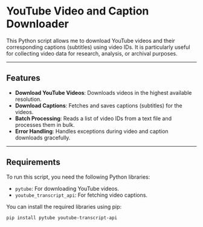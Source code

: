 # YouTube Video and Caption Downloader

This Python script allows me to download YouTube videos and their corresponding captions (subtitles) using video IDs. It is particularly useful for collecting video data for research, analysis, or archival purposes.

---

## Features
- **Download YouTube Videos**: Downloads videos in the highest available resolution.
- **Download Captions**: Fetches and saves captions (subtitles) for the videos.
- **Batch Processing**: Reads a list of video IDs from a text file and processes them in bulk.
- **Error Handling**: Handles exceptions during video and caption downloads gracefully.

---

## Requirements
To run this script, you need the following Python libraries:
- `pytube`: For downloading YouTube videos.
- `youtube_transcript_api`: For fetching video captions.

You can install the required libraries using pip:
```bash
pip install pytube youtube-transcript-api